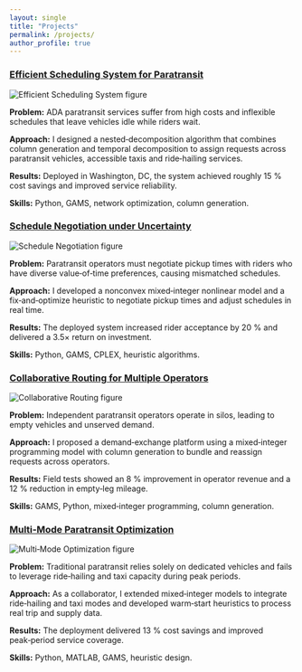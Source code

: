 ```yaml
---
layout: single
title: "Projects"
permalink: /projects/
author_profile: true
---
```


<div class="project-block">
  <h3><a href="{{ site.baseurl }}/projects/efficient-scheduling">Efficient Scheduling System for Paratransit</a></h3>
    <img src="{{ site.baseurl }}/assets/img/project-efficient-scheduling.png" alt="Efficient Scheduling System figure" style="max-width:100%; height:auto;" />
  <p><strong>Problem:</strong> ADA paratransit services suffer from high costs and inflexible schedules that leave vehicles idle while riders wait.</p>
  <p><strong>Approach:</strong> I designed a nested‑decomposition algorithm that combines column generation and temporal decomposition to assign requests across paratransit vehicles, accessible taxis and ride‑hailing services.</p>
  <p><strong>Results:</strong> Deployed in Washington, DC, the system achieved roughly 15 % cost savings and improved service reliability.</p>
  <p><strong>Skills:</strong> Python, GAMS, network optimization, column generation.</p>
</div>

<div class="project-block">
  <h3><a href="{{ site.baseurl }}/projects/schedule-negotiation">Schedule Negotiation under Uncertainty</a></h3>
    <img src="{{ site.baseurl }}/assets/img/project-schedule-negotiation.png" alt="Schedule Negotiation figure" style="max-width:100%; height:auto;" />
  <p><strong>Problem:</strong> Paratransit operators must negotiate pickup times with riders who have diverse value‑of‑time preferences, causing mismatched schedules.</p>
  <p><strong>Approach:</strong> I developed a nonconvex mixed‑integer nonlinear model and a fix‑and‑optimize heuristic to negotiate pickup times and adjust schedules in real time.</p>
  <p><strong>Results:</strong> The deployed system increased rider acceptance by 20 % and delivered a 3.5× return on investment.</p>
  <p><strong>Skills:</strong> Python, GAMS, CPLEX, heuristic algorithms.</p>
</div>

<div class="project-block">
  <h3><a href="{{ site.baseurl }}/projects/collaborative-routing">Collaborative Routing for Multiple Operators</a></h3>
    <img src="{{ site.baseurl }}/assets/img/project-collaborative-routing.png" alt="Collaborative Routing figure" style="max-width:100%; height:auto;" />
  <p><strong>Problem:</strong> Independent paratransit operators operate in silos, leading to empty vehicles and unserved demand.</p>
  <p><strong>Approach:</strong> I proposed a demand‑exchange platform using a mixed‑integer programming model with column generation to bundle and reassign requests across operators.</p>
  <p><strong>Results:</strong> Field tests showed an 8 % improvement in operator revenue and a 12 % reduction in empty‑leg mileage.</p>
  <p><strong>Skills:</strong> GAMS, Python, mixed‑integer programming, column generation.</p>
</div>

<div class="project-block">
  <h3><a href="{{ site.baseurl }}/projects/multi-mode-optimization">Multi‑Mode Paratransit Optimization</a></h3>
    <img src="{{ site.baseurl }}/assets/img/project-multi-mode.png" alt="Multi‑Mode Optimization figure" style="max-width:100%; height:auto;" />
  <p><strong>Problem:</strong> Traditional paratransit relies solely on dedicated vehicles and fails to leverage ride‑hailing and taxi capacity during peak periods.</p>
  <p><strong>Approach:</strong> As a collaborator, I extended mixed‑integer models to integrate ride‑hailing and taxi modes and developed warm‑start heuristics to process real trip and supply data.</p>
  <p><strong>Results:</strong> The deployment delivered 13 % cost savings and improved peak‑period service coverage.</p>
  <p><strong>Skills:</strong> Python, MATLAB, GAMS, heuristic design.</p>
</div>
